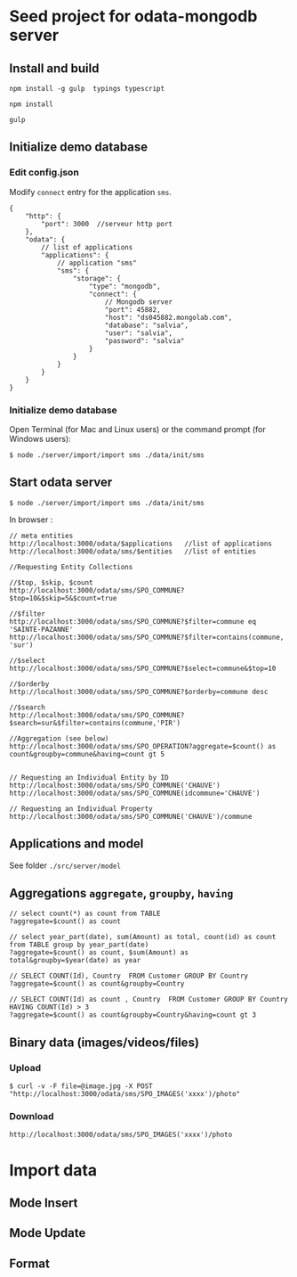 # Seed project for odata-mongodb server


## Install and build

`npm install -g gulp  typings typescript`

`npm install`

`gulp`

## Initialize demo database

### Edit config.json

Modify `connect` entry for the application `sms`.

```
{
    "http": {
        "port": 3000  //serveur http port
    },
    "odata": {
        // list of applications
        "applications": {
            // application "sms"
            "sms": { 
                "storage": {
                    "type": "mongodb",
                    "connect": {
                        // Mongodb server
                        "port": 45882,
                        "host": "ds045882.mongolab.com",
                        "database": "salvia",
                        "user": "salvia",
                        "password": "salvia"
                    }
                }
            }
        }
    }
}
```

### Initialize demo database

Open Terminal (for Mac and Linux users) or the command prompt (for Windows users):

```
$ node ./server/import/import sms ./data/init/sms
```

## Start odata server
 
```
$ node ./server/import/import sms ./data/init/sms
```
In browser :

```
// meta entities 
http://localhost:3000/odata/$applications   //list of applications
http://localhost:3000/odata/sms/$entities   //list of entities

//Requesting Entity Collections

//$top, $skip, $count
http://localhost:3000/odata/sms/SPO_COMMUNE?$top=10&$skip=5&$count=true

//$filter
http://localhost:3000/odata/sms/SPO_COMMUNE?$filter=commune eq 'SAINTE-PAZANNE'
http://localhost:3000/odata/sms/SPO_COMMUNE?$filter=contains(commune, 'sur')

//$select
http://localhost:3000/odata/sms/SPO_COMMUNE?$select=commune&$top=10

//$orderby
http://localhost:3000/odata/sms/SPO_COMMUNE?$orderby=commune desc

//$search
http://localhost:3000/odata/sms/SPO_COMMUNE?$search=sur&$filter=contains(commune,'PIR')

//Aggregation (see below)
http://localhost:3000/odata/sms/SPO_OPERATION?aggregate=$count() as count&groupby=commune&having=count gt 5


// Requesting an Individual Entity by ID
http://localhost:3000/odata/sms/SPO_COMMUNE('CHAUVE')
http://localhost:3000/odata/sms/SPO_COMMUNE(idcommune='CHAUVE')

// Requesting an Individual Property
http://localhost:3000/odata/sms/SPO_COMMUNE('CHAUVE')/commune

```

## Applications and model 
See folder `./src/server/model` 

## Aggregations `aggregate`,  `groupby`, `having`    
```
// select count(*) as count from TABLE 
?aggregate=$count() as count 

// select year_part(date), sum(Amount) as total, count(id) as count from TABLE group by year_part(date)  
?aggregate=$count() as count, $sum(Amount) as total&groupby=$year(date) as year   

// SELECT COUNT(Id), Country  FROM Customer GROUP BY Country
?aggregate=$count() as count&groupby=Country

// SELECT COUNT(Id) as count , Country  FROM Customer GROUP BY Country HAVING COUNT(Id) > 3 
?aggregate=$count() as count&groupby=Country&having=count gt 3

```
## Binary data (images/videos/files)  


### Upload
```
$ curl -v -F file=@image.jpg -X POST "http://localhost:3000/odata/sms/SPO_IMAGES('xxxx')/photo"
```

### Download

```
http://localhost:3000/odata/sms/SPO_IMAGES('xxxx')/photo
```

# Import data
## Mode Insert
## Mode Update
## Format 

 